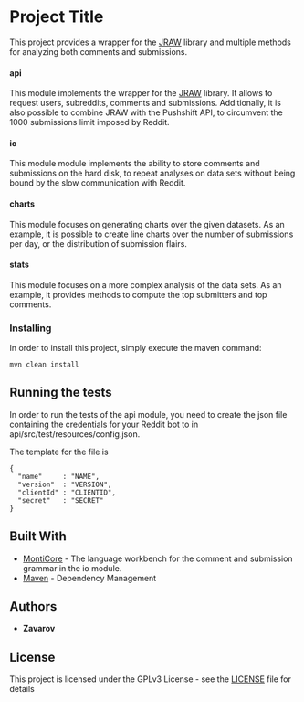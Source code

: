 # Project Title

This project provides a wrapper for the [JRAW](https://github.com/mattbdean/JRAW) library and multiple methods for analyzing both comments and submissions.

#### api

This module implements the wrapper for the [JRAW](https://github.com/mattbdean/JRAW) library.
It allows to request users, subreddits, comments and submissions.
Additionally, it is also possible to combine JRAW with the Pushshift API, to circumvent the 1000 submissions limit imposed by Reddit.

#### io

This module module implements the ability to store comments and submissions on the hard disk, to repeat analyses on data sets without being bound by the slow communication with Reddit.

#### charts

This module focuses on generating charts over the given datasets.
As an example, it is possible to create line charts over the number of submissions per day, or the distribution of submission flairs.

#### stats

This module focuses on a more complex analysis of the data sets.
As an example, it provides methods to compute the top submitters and top comments.

### Installing

In order to install this project, simply execute the maven command:

```
mvn clean install
```

## Running the tests

In order to run the tests of the api module, you need to create the json file containing the credentials for your Reddit bot to in api/src/test/resources/config.json.

The template for the file is
```
{
  "name"     : "NAME",
  "version"  : "VERSION",
  "clientId" : "CLIENTID",
  "secret"   : "SECRET"
}
```

## Built With

* [MontiCore](https://github.com/MontiCore/monticore) - The language workbench for the comment and submission grammar in the io module.
* [Maven](https://maven.apache.org/) - Dependency Management

## Authors

* **Zavarov**

## License

This project is licensed under the GPLv3 License - see the [LICENSE](LICENSE) file for details
